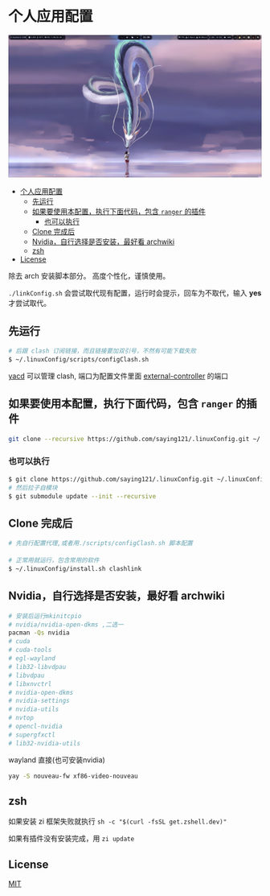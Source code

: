 # 个人应用配置

![桌面图像](./pictures/wayland.png)

<!--toc:start-->
- [个人应用配置](#个人应用配置)
  - [先运行](#先运行)
  - [如果要使用本配置，执行下面代码，包含 `ranger` 的插件](#如果要使用本配置执行下面代码包含-ranger-的插件)
    - [也可以执行](#也可以执行)
  - [Clone 完成后](#clone-完成后)
  - [Nvidia，自行选择是否安装，最好看 archwiki](#nvidia自行选择是否安装最好看-archwiki)
  - [zsh](#zsh)
- [License](#license)
<!--toc:end-->

除去 arch 安装脚本部分。
高度个性化，谨慎使用。

`./linkConfig.sh` 会尝试取代现有配置，运行时会提示，回车为不取代，输入 **yes** 才尝试取代。

## 先运行

```bash
# 后跟 clash 订阅链接，而且链接要加双引号，不然有可能下载失败
$ ~/.linuxConfig/scripts/configClash.sh
```

[yacd](http://yacd.metacubex.one) 可以管理 clash,
端口为配置文件里面 [external-controller](http://127.0.0.1:19090)  的端口

## 如果要使用本配置，执行下面代码，包含 `ranger` 的插件

```bash
git clone --recursive https://github.com/saying121/.linuxConfig.git ~/.linuxConfig
```

### 也可以执行

```bash
$ git clone https://github.com/saying121/.linuxConfig.git ~/.linuxConfig
# 然后拉子自模块
$ git submodule update --init --recursive
```

## Clone 完成后

```bash
# 先自行配置代理,或者用./scripts/configClash.sh 脚本配置

# 正常用就运行，包含常用的软件
$ ~/.linuxConfig/install.sh clashlink
```

## Nvidia，自行选择是否安装，最好看 archwiki

```bash
# 安装后运行mkinitcpio
# nvidia/nvidia-open-dkms ,二选一
pacman -Qs nvidia
# cuda
# cuda-tools
# egl-wayland
# lib32-libvdpau
# libvdpau
# libxnvctrl
# nvidia-open-dkms
# nvidia-settings
# nvidia-utils
# nvtop
# opencl-nvidia
# supergfxctl
# lib32-nvidia-utils
```

wayland 直接(也可安装nvidia)

```bash
yay -S nouveau-fw xf86-video-nouveau
```

## zsh

如果安装 zi 框架失败就执行 `sh -c "$(curl -fsSL get.zshell.dev)"`

如果有插件没有安装完成，用 `zi update`

## License

[MIT](./LICENSE)
